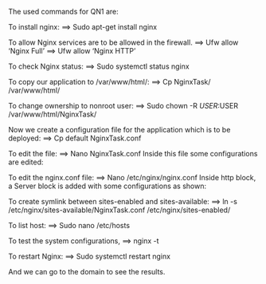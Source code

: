 The used commands for QN1 are:

To install nginx: 
==> Sudo apt-get install nginx

To allow Nginx services are to be allowed in the firewall.
==> Ufw allow ‘Nginx Full’
==> Ufw allow ‘Nginx HTTP’

To check Nginx status:
==> Sudo systemctl status nginx

To copy our application  to /var/www/html/:
==> Cp NginxTask/ /var/www/html/

To change ownership to nonroot user:
==> Sudo chown -R $USER:$USER /var/www/html/NginxTask/

Now we create a configuration file for the application which is to be deployed:
==> Cp default NginxTask.conf

To edit the file:
==> Nano NginxTask.conf
Inside this file some configurations are edited:

To edit the nginx.conf file:
==> Nano /etc/nginx/nginx.conf
Inside http block, a Server block is added with some configurations as shown:

To create symlink between sites-enabled and sites-available:
==> ln -s /etc/nginx/sites-available/NginxTask.conf /etc/nginx/sites-enabled/

To list host:
==> Sudo nano /etc/hosts

To test the system configurations, 
==> nginx -t

To restart Nginx:
==> Sudo systemctl restart nginx

And we can go to the domain to see the results.
